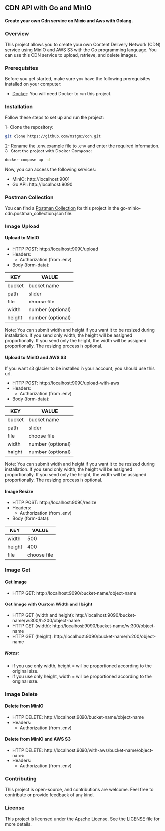 ## CDN API with Go and MinIO
#### Create your own Cdn service on Minio and Aws with Golang.

### Overview

This project allows you to create your own Content Delivery Network (CDN) service using MinIO and AWS S3 with the Go programming language. You can use this CDN service to upload, retrieve, and delete images.

### Prerequisites
Before you get started, make sure you have the following prerequisites installed on your computer:
* [Docker](https://www.docker.com/): You will need Docker to run this project.


### Installation

Follow these steps to set up and run the project:

1- Clone the repository:
```bash
git clone https://github.com/mstgnz/cdn.git
```
2- Rename the .env.example file to .env and enter the required information.
3- Start the project with Docker Compose:
```bash
docker-compose up -d
```
Now, you can access the following services:
* MinIO: http://localhost:9001
* Go API: http://localhost:9090

### Postman Collection
You can find a [Postman Collection](go-minio-cdn.postman_collection.json) for this project in the go-minio-cdn.postman_collection.json file.


### Image Upload

#### Upload to MinIO

* HTTP POST: http://localhost:9090/upload
* Headers:
  * Authorization (from .env)
* Body (form-data):

| KEY    | VALUE              |
|--------|--------------------|
| bucket | bucket name        |
| path   | slider             |
| file   | choose file        |
| width  | number (optional)  |
| height | number (optional)  |  

Note: You can submit width and height if you want it to be resized during installation. If you send only width, the height will be assigned proportionally. If you send only the height, the width will be assigned proportionally. The resizing process is optional.


#### Upload to MinIO and AWS S3

If you want s3 glacier to be installed in your account, you should use this url.

* HTTP POST: http://localhost:9090/upload-with-aws
* Headers:
    * Authorization (from .env)
* Body (form-data):

| KEY    | VALUE             |
|--------|-------------------|
| bucket | bucket name       |
| path   | slider            |
| file   | choose file       |
| width  | number (optional) |
| height | number (optional) |  

Note: You can submit width and height if you want it to be resized during installation. If you send only width, the height will be assigned proportionally. If you send only the height, the width will be assigned proportionally. The resizing process is optional.


#### Image Resize

* HTTP POST: http://localhost:9090/resize
* Headers:
  * Authorization (from .env)
* Body (form-data):

| KEY    | VALUE       |
|--------|-------------|
| width  | 500         |
| height | 400         |
| file   | choose file |

### Image Get

#### Get Image
* HTTP GET: http://localhost:9090/bucket-name/object-name

#### Get Image with Custom Width and Height
* HTTP GET (width and height): http://localhost:9090/bucket-name/w:300/h:200/object-name
* HTTP GET (width): http://localhost:9090/bucket-name/w:300/object-name
* HTTP GET (height): http://localhost:9090/bucket-name/h:200/object-name  
##### Notes: 
* if you use only width, height = will be proportioned according to the original size.
* if you use only height, width = will be proportioned according to the original size.

### Image Delete

#### Delete from MinIO
* HTTP DELETE: http://localhost:9090/bucket-name/object-name
* Headers:
  * Authorization (from .env)


#### Delete from MinIO and AWS S3
* HTTP DELETE: http://localhost:9090/with-aws/bucket-name/object-name
* Headers:
    * Authorization (from .env)


### Contributing
This project is open-source, and contributions are welcome. Feel free to contribute or provide feedback of any kind.


### License
This project is licensed under the Apache License. See the [LICENSE](LICENSE) file for more details.